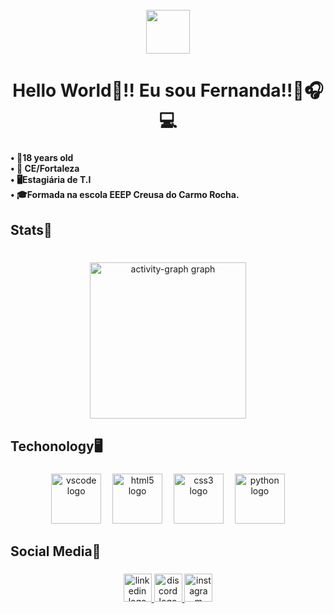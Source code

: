 <br clear="both">

<div align="center">
  <img height="70" src="https://user-images.githubusercontent.com/74038190/212284158-e840e285-664b-44d7-b79b-e264b5e54825.gif"  />
</div>

###

<h1 align="center">Hello World👋!! Eu sou Fernanda!!👾🎧💻</h1>

###

<h4 align="left">• 📍18 years old <br>• 🎴 CE/Fortaleza <br>• 🖥Estagiária de T.I<br>• 🎓Formada na escola EEEP Creusa do Carmo Rocha.</h4>

###

<h2 align="left">Stats📌</h2>

###

<br>

<div align="center">
  <img src="https://github-readme-activity-graph.vercel.app/graph?username=Fernanda-Paulino&radius=16&theme=modern-lilac&area=true&order=5" height="250" alt="activity-graph graph"  />
</div>

###

<h2 align="left">Techonology🖥</h2>

###

<div align="center">
  <img src="https://cdn.jsdelivr.net/gh/devicons/devicon/icons/vscode/vscode-original.svg" height="80" alt="vscode logo"  />
  <img width="10" />
  <img src="https://cdn.jsdelivr.net/gh/devicons/devicon/icons/html5/html5-original.svg" height="80" alt="html5 logo"  />
  <img width="10" />
  <img src="https://cdn.jsdelivr.net/gh/devicons/devicon/icons/css3/css3-original.svg" height="80" alt="css3 logo"  />
  <img width="10" />
  <img src="https://cdn.jsdelivr.net/gh/devicons/devicon/icons/python/python-original.svg" height="80" alt="python logo"  />
</div>

###

<h2 align="left">Social Media📱</h2>

###

<div align="center">
  <a href="https://www.linkedin.com/in/maria-fernanda-freire-paulino-b6703730b/" target="_blank">
    <img src="https://img.shields.io/static/v1?message=LinkedIn&logo=linkedin&label=&color=0077B5&logoColor=white&labelColor=&style=for-the-badge" height="45" alt="linkedin logo"  />
  </a>
  <a href="https://discord.com/channels/@me" target="_blank">
    <img src="https://img.shields.io/static/v1?message=Discord&logo=discord&label=&color=7289DA&logoColor=white&labelColor=&style=for-the-badge" height="45" alt="discord logo"  />
  </a>
  <a href="https://www.instagram.com/ferjkv95/" target="_blank">
    <img src="https://img.shields.io/static/v1?message=Instagram&logo=instagram&label=&color=E4405F&logoColor=white&labelColor=&style=for-the-badge" height="45" alt="instagram logo"  />
  </a>
</div>

###
